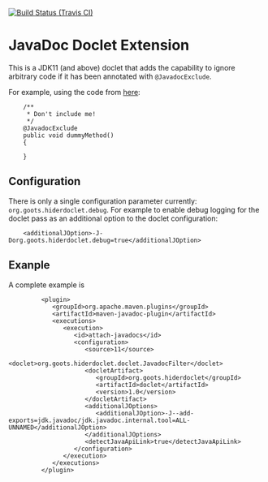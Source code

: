 
[![Build Status (Travis CI)](https://travis-ci.com/rnc/hiderdoclet.svg?branch=main)](https://travis-ci.com/rnc/hiderdoclet.svg?branch=main)


# JavaDoc Doclet Extension

This is a JDK11 (and above) doclet that adds the capability to ignore arbitrary code if it has been annotated with `@JavadocExclude`.

For example, using the code from [here](https://github.com/rnc/hiderdoclet/blob/main/test/src/main/java/org/goots/hiderdoclet/doclet/test/TestDoc.java#L29):

```
    /**
     * Don't include me!
     */
    @JavadocExclude
    public void dummyMethod()
    {

    }

```

## Configuration

There is only a single configuration parameter currently: `org.goots.hiderdoclet.debug`. For example to enable debug
logging for the doclet pass as an additional option to the doclet configuration:
```
    <additionalJOption>-J-Dorg.goots.hiderdoclet.debug=true</additionalJOption>
```

## Exanple

A complete example is

```
         <plugin>
            <groupId>org.apache.maven.plugins</groupId>
            <artifactId>maven-javadoc-plugin</artifactId>
            <executions>
               <execution>
                  <id>attach-javadocs</id>
                  <configuration>
                     <source>11</source>
                     <doclet>org.goots.hiderdoclet.doclet.JavadocFilter</doclet>
                     <docletArtifact>
                        <groupId>org.goots.hiderdoclet</groupId>
                        <artifactId>doclet</artifactId>
                        <version>1.0</version>
                     </docletArtifact>
                     <additionalJOptions>
                        <additionalJOption>-J--add-exports=jdk.javadoc/jdk.javadoc.internal.tool=ALL-UNNAMED</additionalJOption>
                     </additionalJOptions>
                     <detectJavaApiLink>true</detectJavaApiLink>
                  </configuration>
               </execution>
            </executions>
         </plugin>

```
